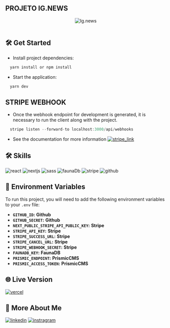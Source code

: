 ## PROJETO IG.NEWS

<div align="center">
<img src="https://github.com/rodrigodevelop-tech/repositorio-de-Imagens/blob/main/ignews.png" alt="Ig.news"  />
</div>
<br />

## 🛠 Get Started

- Install project dependencies:

```ts
  yarn install or npm install
```

- Start the application:

```ts
  yarn dev
```

## STRIPE WEBHOOK

- Once the webhook endpoint for development is generated, it is necessary to run the client along with the project.

```ts
  stripe listen --forward-to localhost:3000/api/webhooks
```

- See the documentation for more information
  [![stripe_link](https://shields.io/badge/Stripe_Documentation-635bff?style=for-the-badge)]("https://stripe.com/docs")

## 🛠 Skills

![react][react] ![nextjs][nextjs] ![sass][sass] ![faunaDb][faunadb] ![stripe][stripe] ![github][github]

## 💾 Environment Variables

To run this project, you will need to add the following environment variables to your `.env` file:

- **`GITHUB_ID`:** **Github**
- **`GITHUB_SECRET`:** **Github**
- **`NEXT_PUBLIC_STRIPE_API_PUBLIC_KEY`:** **Stripe**
- **`STRIPE_API_KEY`:** **Stripe**
- **`STRIPE_SUCCESS_URL`:** **Stripe**
- **`STRIPE_CANCEL_URL`:** **Stripe**
- **`STRIPE_WEBHOOK_SECRET`:** **Stripe**
- **`FAUNADB_KEY`:** **FaunaDB**
- **`PRISMIC_ENDPOINT`:** **PrismicCMS**
- **`PRISMIC_ACCESS_TOKEN`:** **PrismicCMS**

## 🌐 Live Version

[![vercel](https://img.shields.io/badge/vercel-000?style=for-the-badge&logo=vercel&logoColor=white)]("https://ignews-lilac-xi.vercel.app/")

## 🔗 More About Me

[![linkedin](https://img.shields.io/badge/linkedin-0A66C2?style=for-the-badge&logo=linkedin&logoColor=white)](https://www.linkedin.com/in/rodrigo-si/)
[![instragram](https://img.shields.io/badge/instragram-E4405F?style=for-the-badge&logo=instagram&logoColor=white)](https://www.instagram.com/rodrigo_dev_front/)

[react]: https://img.shields.io/badge/react-00875F?style=for-the-badge&logo=react&logoColor=white
[nextjs]: https://img.shields.io/badge/Next-black?style=for-the-badge&logo=next.js&logoColor=white
[sass]: https://img.shields.io/badge/sass-00875F?style=for-the-badge&logo=sass&logoColor=white
[faunadb]: https://shields.io/badge/faunadb-492fb1?style=for-the-badge
[stripe]: https://shields.io/badge/Stripe-635bff?style=for-the-badge
[github]: https://img.shields.io/badge/github-%23121011.svg?style=for-the-badge&logo=github&logoColor=white
